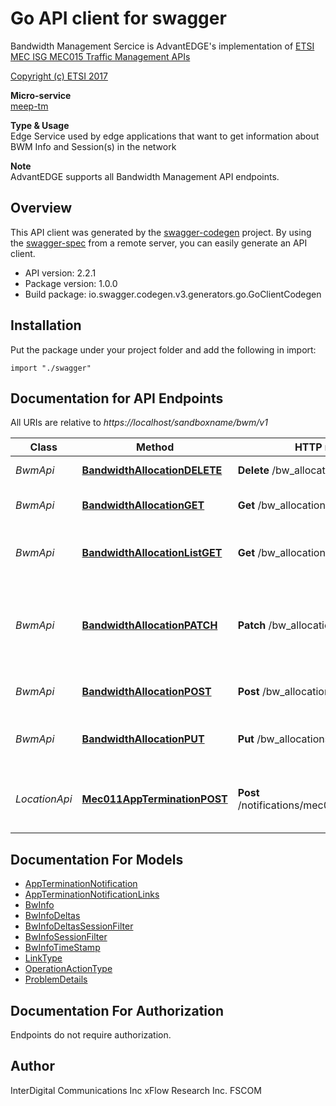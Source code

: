 # Go API client for swagger

Bandwidth Management Sercice is AdvantEDGE's implementation of [ETSI MEC ISG MEC015 Traffic Management APIs](https://www.etsi.org/deliver/etsi_gs/MEC/001_099/015/02.02.01_60/gs_MEC015v020201p.pdf) <p>[Copyright (c) ETSI 2017](https://forge.etsi.org/etsi-forge-copyright-notice.txt) <p>**Micro-service**<br>[meep-tm](https://github.com/InterDigitalInc/AdvantEDGE/tree/master/go-apps/meep-tm/server/bwm) <p>**Type & Usage**<br>Edge Service used by edge applications that want to get information about BWM Info and Session(s) in the network <p>**Note**<br>AdvantEDGE supports all Bandwidth Management API endpoints.

## Overview
This API client was generated by the [swagger-codegen](https://github.com/swagger-api/swagger-codegen) project.  By using the [swagger-spec](https://github.com/swagger-api/swagger-spec) from a remote server, you can easily generate an API client.

- API version: 2.2.1
- Package version: 1.0.0
- Build package: io.swagger.codegen.v3.generators.go.GoClientCodegen

## Installation
Put the package under your project folder and add the following in import:
```golang
import "./swagger"
```

## Documentation for API Endpoints

All URIs are relative to *https://localhost/sandboxname/bwm/v1*

Class | Method | HTTP request | Description
------------ | ------------- | ------------- | -------------
*BwmApi* | [**BandwidthAllocationDELETE**](docs/BwmApi.md#bandwidthallocationdelete) | **Delete** /bw_allocations/{allocationId} | Remove a specific bandwidthAllocation
*BwmApi* | [**BandwidthAllocationGET**](docs/BwmApi.md#bandwidthallocationget) | **Get** /bw_allocations/{allocationId} | Retrieve information about a specific bandwidthAllocation
*BwmApi* | [**BandwidthAllocationListGET**](docs/BwmApi.md#bandwidthallocationlistget) | **Get** /bw_allocations | Retrieve information about a list of bandwidthAllocation resources
*BwmApi* | [**BandwidthAllocationPATCH**](docs/BwmApi.md#bandwidthallocationpatch) | **Patch** /bw_allocations/{allocationId} | Modify the information about a specific existing bandwidthAllocation by sending updates on the data structure
*BwmApi* | [**BandwidthAllocationPOST**](docs/BwmApi.md#bandwidthallocationpost) | **Post** /bw_allocations | Create a bandwidthAllocation resource
*BwmApi* | [**BandwidthAllocationPUT**](docs/BwmApi.md#bandwidthallocationput) | **Put** /bw_allocations/{allocationId} | Update the information about a specific bandwidthAllocation
*LocationApi* | [**Mec011AppTerminationPOST**](docs/LocationApi.md#mec011appterminationpost) | **Post** /notifications/mec011/appTermination | MEC011 Application Termination notification for self termination

## Documentation For Models

 - [AppTerminationNotification](docs/AppTerminationNotification.md)
 - [AppTerminationNotificationLinks](docs/AppTerminationNotificationLinks.md)
 - [BwInfo](docs/BwInfo.md)
 - [BwInfoDeltas](docs/BwInfoDeltas.md)
 - [BwInfoDeltasSessionFilter](docs/BwInfoDeltasSessionFilter.md)
 - [BwInfoSessionFilter](docs/BwInfoSessionFilter.md)
 - [BwInfoTimeStamp](docs/BwInfoTimeStamp.md)
 - [LinkType](docs/LinkType.md)
 - [OperationActionType](docs/OperationActionType.md)
 - [ProblemDetails](docs/ProblemDetails.md)

## Documentation For Authorization
 Endpoints do not require authorization.


## Author

InterDigital Communications Inc
xFlow Research Inc.
FSCOM